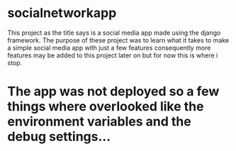 # socialnetworkapp
This project as the title says is a social media app made using the django framework. 
The purpose of these project was to learn what it takes to make a simple social media app with just a few features
consequently more features may be added to this project later on but for now this is where i stop.
# The app was not deployed so a few things where overlooked like the environment variables and the debug settings...
